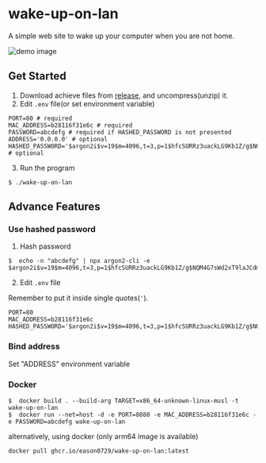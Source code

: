 # wake-up-on-lan

A simple web site to wake up your computer when you are not home.

![demo image](https://user-images.githubusercontent.com/30045503/184494866-f941a2be-e275-4ec9-bf91-ddf95cea7c8a.png)

## Get Started

1. Download achieve files from [release](https://github.com/Eason0729/wake-up-on-lan/releases), and uncompress(unzip) it.
2. Edit ``.env`` file(or set environment variable)

```env
PORT=80 # required
MAC_ADDRESS=b28116f31e6c # required
PASSWORD=abcdefg # required if HASHED_PASSWORD is not presented
ADDRESS='0.0.0.0' # optional
HASHED_PASSWORD='$argon2i$v=19$m=4096,t=3,p=1$hfcSURRz3uackLG9Kb1Z/g$NQM4G7sWd2xT9laJCdmkwDoSV0/i5KL6aBKnETHC4Cg' # optional
```

3. Run the program

```shell
$ ./wake-up-on-lan
```

## Advance Features

### Use hashed password

1. Hash password

```shell
$  echo -n "abcdefg" | npx argon2-cli -e
$argon2i$v=19$m=4096,t=3,p=1$hfcSURRz3uackLG9Kb1Z/g$NQM4G7sWd2xT9laJCdmkwDoSV0/i5KL6aBKnETHC4Cg
```

2. Edit ``.env`` file

Remember to put it inside single quotes(``'``).

```env
PORT=80
MAC_ADDRESS=b28116f31e6c
HASHED_PASSWORD='$argon2i$v=19$m=4096,t=3,p=1$hfcSURRz3uackLG9Kb1Z/g$NQM4G7sWd2xT9laJCdmkwDoSV0/i5KL6aBKnETHC4Cg'
```

### Bind address

Set "ADDRESS" environment variable

### Docker

```shell
$  docker build . --build-arg TARGET=x86_64-unknown-linux-musl -t wake-up-on-lan
$  docker run --net=host -d -e PORT=8080 -e MAC_ADDRESS=b28116f31e6c -e PASSWORD=abcdefg wake-up-on-lan
```

alternatively, using docker (only arm64 image is available)

```shell
docker pull ghcr.io/eason0729/wake-up-on-lan:latest
```